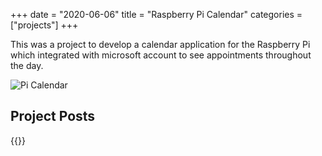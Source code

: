 +++ 
date = "2020-06-06"
title = "Raspberry Pi Calendar"
categories = ["projects"]
+++

This was a project to develop a calendar application for the Raspberry Pi which integrated with microsoft account to see appointments throughout the day.

![Pi Calendar](/images/raspberry-pi-calendar.jpg)

## Project Posts
{{<taglist pi-calendar>}}